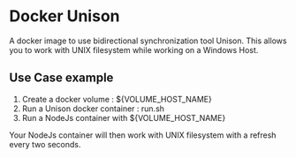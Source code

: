 # Docker Unison

A docker image to use bidirectional synchronization tool Unison.
This allows you to work with UNIX filesystem while working on a Windows Host.

## Use Case example
1. Create a docker volume : $\{VOLUME_HOST_NAME\}
2. Run a Unison docker container : run.sh
3. Run a NodeJs container with $\{VOLUME_HOST_NAME\}

Your NodeJs container will then work with UNIX filesystem with a refresh every
two seconds.
